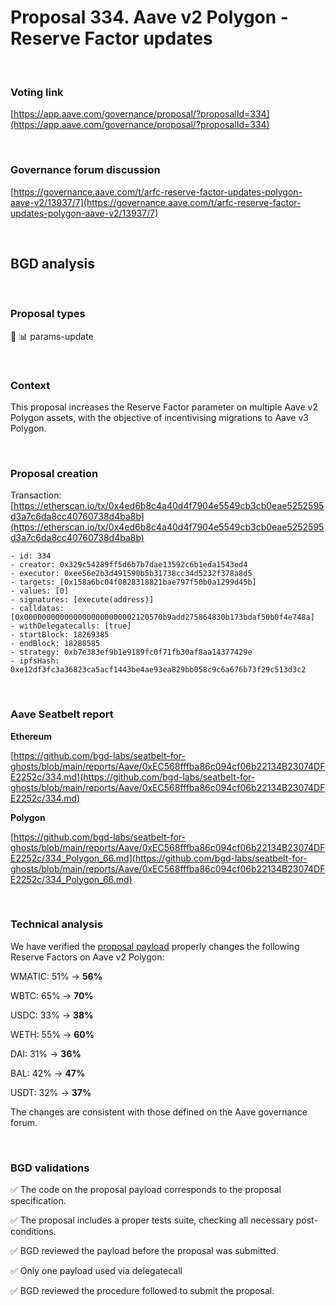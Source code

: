 # Proposal 334. Aave v2 Polygon - Reserve Factor updates

<br>

### Voting link

[https://app.aave.com/governance/proposal/?proposalId=334](https://app.aave.com/governance/proposal/?proposalId=334)

<br>

### Governance forum discussion

[https://governance.aave.com/t/arfc-reserve-factor-updates-polygon-aave-v2/13937/7](https://governance.aave.com/t/arfc-reserve-factor-updates-polygon-aave-v2/13937/7)

<br>

## BGD analysis

<br>

### Proposal types

:wrench: :bar_chart: params-update

<br>

### Context

This proposal increases the Reserve Factor parameter on multiple Aave v2 Polygon assets, with the objective of incentivising migrations to Aave v3 Polygon.

<br>

### Proposal creation

Transaction: [https://etherscan.io/tx/0x4ed6b8c4a40d4f7904e5549cb3cb0eae5252595d3a7c6da8cc40760738d4ba8b](https://etherscan.io/tx/0x4ed6b8c4a40d4f7904e5549cb3cb0eae5252595d3a7c6da8cc40760738d4ba8b)

```
- id: 334
- creator: 0x329c54289ff5d6b7b7dae13592c6b1eda1543ed4
- executor: 0xee56e2b3d491590b5b31738cc34d5232f378a8d5
- targets: [0x158a6bc04f0828318821bae797f50b0a1299d45b]
- values: [0]
- signatures: [execute(address)]
- calldatas: [0x0000000000000000000000002120570b9add275864830b173bdaf50b0f4e748a]
- withDelegatecalls: [true]
- startBlock: 18269385
- endBlock: 18288585
- strategy: 0xb7e383ef9b1e9189fc0f71fb30af8aa14377429e
- ipfsHash: 0xe12df3fc3a36823ca5acf1443be4ae93ea829bb058c9c6a676b73f29c513d3c2
```

<br>

### Aave Seatbelt report

**Ethereum**

[https://github.com/bgd-labs/seatbelt-for-ghosts/blob/main/reports/Aave/0xEC568fffba86c094cf06b22134B23074DFE2252c/334.md](https://github.com/bgd-labs/seatbelt-for-ghosts/blob/main/reports/Aave/0xEC568fffba86c094cf06b22134B23074DFE2252c/334.md)

**Polygon**

[https://github.com/bgd-labs/seatbelt-for-ghosts/blob/main/reports/Aave/0xEC568fffba86c094cf06b22134B23074DFE2252c/334_Polygon_66.md](https://github.com/bgd-labs/seatbelt-for-ghosts/blob/main/reports/Aave/0xEC568fffba86c094cf06b22134B23074DFE2252c/334_Polygon_66.md)

<br>

### Technical analysis

We have verified the [proposal payload](https://polygonscan.com/address/0x2120570b9add275864830b173bdaf50b0f4e748a#code#F1#L31) properly changes the following Reserve Factors on Aave v2 Polygon:

WMATIC: 51% -> **56%**

WBTC: 65% -> **70%**

USDC: 33% -> **38%**

WETH: 55% -> **60%**

DAI: 31% -> **36%**

BAL: 42% -> **47%**

USDT: 32% -> **37%**


The changes are consistent with those defined on the Aave governance forum.

<br>

### BGD validations

:white_check_mark: The code on the proposal payload corresponds to the proposal specification.

:white_check_mark: The proposal includes a proper tests suite, checking all necessary post-conditions.

:white_check_mark: BGD reviewed the payload before the proposal was submitted.

:white_check_mark: Only one payload used via delegatecall

:white_check_mark: BGD reviewed the procedure followed to submit the proposal.
